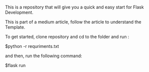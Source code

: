 This is a repository that will give you a quick and easy start for Flask Development.

This is part of a medium article, follow the article to understand the Template.

To get started, clone repository and cd to the folder and run :

$python -r requriments.txt

and then, run the following command:

$flask run

